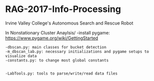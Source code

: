 # RAG-2017-Info-Processing
Irvine Valley College's Autonomous Search and Rescue Robot

In Nonstationary Cluster Anaylsis/
	-install pygame: https://www.pygame.org/wiki/GettingStarted

	-dbscan.py: main classes for bucket detection
	-m_dbscan_lab.py: necessary initializations and pygame setups to visualize data
	-constants.py: to change most global constants
	

	-LabTools.py: tools to parse/write/read data files
	